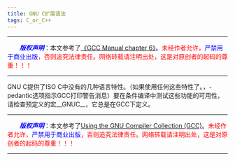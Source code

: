 ```yaml
---
title: GNU C扩展语法
tags: C_or_C++
---
```


------

&emsp;&emsp;<font color=blue>**_版权声明_**</font>：本文参考了<font color=blue>[《GCC Manual chapter 6》](https://gcc.gnu.org/onlinedocs/gcc/index.html)。</font><font color=red>未经作者允许，<font color=blue>严禁用于商业出版</font>，否则追究法律责任。网络转载请注明出处，这是对原创者的起码的尊重！！！</font>

------

GNU C提供了ISO C中没有的几种语言特性。（如果使用任何这些特性了。，-pedantic选项指示GCC打印警告消息）要在条件编译中测试这些功能的可用性，请检查预定义的宏__GNUC__，它总是在GCC下定义。

------

&emsp;&emsp;<font color=blue>**_版权声明_**</font>：本文参考了<font color=blue>[Using the GNU Compiler Collection (GCC)](https://gcc.gnu.org/onlinedocs/gcc/index.html)。</font><font color=red>未经作者允许，<font color=blue>严禁用于商业出版</font>，否则追究法律责任。网络转载请注明出处，这是对原创者的起码的尊重！！！</font>

------
